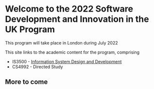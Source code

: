# Welcome to the 2022 Software Development and Innovation in the UK Program 

This program will take place in London during July 2022

This site links to the academic content for the program, comprising 

* IS3500 - [Information System Design and Development]([https://gortonator.github.io/London22/IS3500])
* CS4992 - Directed Study



## More to come

